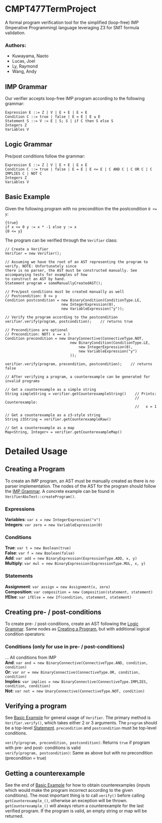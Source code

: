 # CMPT477TermProject
A formal program verification tool for the simplified (loop-free) IMP (Imperative Programming)
language leveraging Z3 for SMT formula validation.

### Authors:
- Kuwayama, Naoto
- Lucas, Joel
- Ly, Raymond
- Wang, Andy

## IMP Grammar
Our verifier accepts loop-free IMP program according to the following grammar:
```
Expression E ::= Z | V | E + E | E × E
Condition C ::= true | false | E = E | E ≤ E
Statement S ::= V := E | S; S | if C then S else S
Integers Z
Variables V
```

## Logic Grammar
Pre/post conditions follow the grammar:
```
Expression E ::= Z | V | E + E | E x E
Condition C ::= true | false | E = E | E <= E | C AND C | C OR C | C IMPLIES C | NOT C
Integers Z
Variables V
```


## Basic Example
Given the following program with no precondition the the postcondition `0 <= y`:
```
{true}
if x <= 0 y := x * -1 else y := x
{0 <= y}
```
The program can be verified through the `Verifier` class:
```
// Create a Verifier
Verifier = new Verifier();

// Assuming we have the root of an AST representing the program to verify. NOTE: Unfortunately since
there is no parser, the AST must be constructed manually. See accompanying tests for examples of how
to construct an AST by hand.
Statement program = someManuallyCreatedAST();

// Pre/post conditions must be created manually as well
// Postcondition: 0 <= y
Condition postcondition = new BinaryCondition(ConditionType.LE,
                          new IntegerExpression(0),
                          new VariableExpression("y"));

// Verify the program according to the postcondition
verifier.verify(program, postcondition);    // returns true

// Preconditions are optional
// Precondition: NOT( x == x )
Condition precondition = new UnaryConnective(ConnectiveType.NOT,
                              new BinaryCondition(ConditionType.LE,
                                  new IntegerExpression(0),
                                  new VariableExpression("y")
                              ));

verifier.verify(program, precondition, postcondition);    // returns false

// After verifying a program, a counterexample can be generated for invalid programs

// Get a counterexample as a simple string
String simpleString = verifier.getCounterexampleString()    // Prints:
                                                            //   Counterexample:
                                                            //   x = 1
                                      
// Get a counterexample as a z3-style string
String z3String = verifier.getCounterexampleRaw()

// Get a counterexample as a map
Map<String, Integer> = verifier.getCounterexampleMap()
```

# Detailed Usage

## Creating a Program
To create an IMP program, an AST must be manually created as there is no parser implementation.
The nodes of the AST for the program should follow the [IMP Grammar](#imp-grammar). A concrete
example can be found in `VerifierAbsTest::createProgram()`.

### Expressions
**Variables**: `var x = new IntegerExpression("x")`   
**Integers**: `var zero = new VariableExpression(0)`  

### Conditions
**True**: `var t = new Boolean(true)`  
**False**: `var f = new Boolean(false)`  
**Add**: `var add = new BinaryExpression(ExpressionType.ADD, x, y)`  
**Multiply**: `var mul = new BinaryExpression(ExpressionType.MUL, x, y)`  

### Statements
**Assignment**: `var assign = new Assignment(x, zero)`  
**Composition**: `var composition = new Composition(statement, statement)`  
**IfElse**: `var ifElse = new If(condition, statement, statement)`

## Creating pre- / post-conditions
To create pre- / post-conditions, create an AST following the [Logic Grammar](#logic-grammar). Same
nodes as [Creating a Program](#creating-a-program), but with additional logical condition operators:  

### Conditions (only for use in pre- / post-conditions)
... All conditions from IMP     
**And**: `var and = new BinaryConnective(ConnectiveType.AND, condition, condition)`  
**Or**: `var or = new BinaryConnective(ConnectiveType.OR, condition, condition)`  
**Implies**: `var implies = new BinaryConnective(ConnectiveType.IMPLIES, condition, condition)`  
**Not**: `var not = new UnaryConnective(ConnectiveType.NOT, condition)`

## Verifying a program
See [Basic Example](#basic-example) for general usage of `Verifier`. The primary method is
`Verifier.verify()`, which takes either 2 or 3 arguments. The `program` should be a top-level
[Statement](#statements). `precondition` and `postcondition` must be top-level conditions.

`verify(program, precondition, postcondition)`: Returns `true` if program with pre- and post-                                                              conditions is valid  
`verify(program, postcondition)`: Same as above but with no precondition (precondition = true)

## Getting a counterexample
See the end of [Basic Example](#basic-example) for how to obtain counterexamples (inputs which
would make the program incorrect according to the given conditions). The most important thing is
to call `verify()` before calling `getCounterexample_()`, otherwise an exception will be thrown.
`getCounterexample_()` will always return a counterexample for the last verified program. If the
program is valid, an empty string or map will be returned.